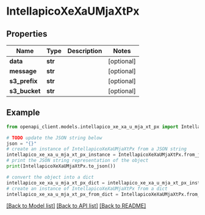 # IntellapicoXeXaUMjaXtPx


## Properties

Name | Type | Description | Notes
------------ | ------------- | ------------- | -------------
**data** | **str** |  | [optional] 
**message** | **str** |  | [optional] 
**s3_prefix** | **str** |  | [optional] 
**s3_bucket** | **str** |  | [optional] 

## Example

```python
from openapi_client.models.intellapico_xe_xa_u_mja_xt_px import IntellapicoXeXaUMjaXtPx

# TODO update the JSON string below
json = "{}"
# create an instance of IntellapicoXeXaUMjaXtPx from a JSON string
intellapico_xe_xa_u_mja_xt_px_instance = IntellapicoXeXaUMjaXtPx.from_json(json)
# print the JSON string representation of the object
print(IntellapicoXeXaUMjaXtPx.to_json())

# convert the object into a dict
intellapico_xe_xa_u_mja_xt_px_dict = intellapico_xe_xa_u_mja_xt_px_instance.to_dict()
# create an instance of IntellapicoXeXaUMjaXtPx from a dict
intellapico_xe_xa_u_mja_xt_px_from_dict = IntellapicoXeXaUMjaXtPx.from_dict(intellapico_xe_xa_u_mja_xt_px_dict)
```
[[Back to Model list]](../README.md#documentation-for-models) [[Back to API list]](../README.md#documentation-for-api-endpoints) [[Back to README]](../README.md)


